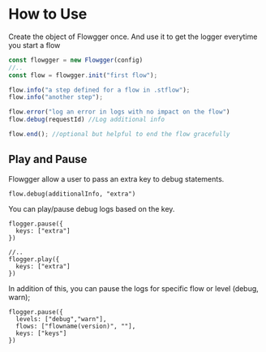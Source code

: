 # How to Use

Create the object of Flowgger once. And use it to get the logger everytime you start a flow

```js
const flowgger = new Flowgger(config)
//..
const flow = flowgger.init("first flow");

flow.info("a step defined for a flow in .stflow");
flow.info("another step");

flow.error("log an error in logs with no impact on the flow")
flow.debug(requestId) //Log additional info

flow.end(); //optional but helpful to end the flow gracefully
```

## Play and Pause

Flowgger allow a user to pass an extra key to debug statements.
```
flow.debug(additionalInfo, "extra")
```

You can play/pause debug logs based on the key.
```
flogger.pause({
  keys: ["extra"]
})

//..
flogger.play({
  keys: ["extra"]
})
```

In addition of this, you can pause the logs for specific flow or level (debug, warn);

```
flogger.pause({
  levels: ["debug","warn"],
  flows: ["flowname(version)", ""],
  keys: ["keys"]
})
```